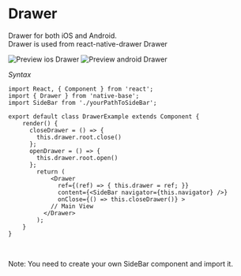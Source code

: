# Drawer

Drawer for both iOS and Android.<br />
Drawer is used from react-native-drawer Drawer

![Preview ios Drawer](../docs/assets/ios/components/drawer.png)
![Preview android Drawer](../docs/assets/android/components/drawer.png)

*Syntax*

<pre class="line-numbers"><code class="language-jsx">import React, { Component } from 'react';
import { Drawer } from 'native-base';
import SideBar from './yourPathToSideBar';
​
export default class DrawerExample extends Component {
    render() {
      closeDrawer = () => {
        this.drawer.root.close()
      };
      openDrawer = () => {
        this.drawer.root.open()
      };
        return (
            &lt;Drawer
              ref={(ref) => { this.drawer = ref; }}
              content={&lt;SideBar navigator={this.navigator} />}
              onClose={() => this.closeDrawer()} >
            // Main View
          &lt;/Drawer>
        );
    }
}</code></pre><br />

Note: You need to create your own SideBar component and import it.
